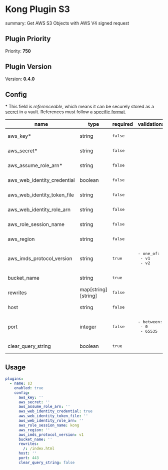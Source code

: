 # Kong Plugin S3

summary: Get AWS S3 Objects with AWS V4 signed request

<!-- BEGINNING OF KONG-PLUGIN DOCS HOOK -->
## Plugin Priority

Priority: **750**

## Plugin Version

Version: **0.4.0**

## Config

&ast; This field is _referenceable_, which means it can be securely stored as a [secret](https://docs.konghq.com/gateway/latest/kong-enterprise/secrets-management/) in a vault. References must follow a [specific format](https://docs.konghq.com/gateway/latest/kong-enterprise/secrets-management/reference-format/).

| name | type | required | validations | default |
|-----|-----|-----|-----|-----|
| aws_key* | string | <pre>false</pre> |  |  |
| aws_secret* | string | <pre>false</pre> |  |  |
| aws_assume_role_arn* | string | <pre>false</pre> |  |  |
| aws_web_identity_credential | boolean | <pre>false</pre> |  | <pre>true</pre> |
| aws_web_identity_token_file | string | <pre>false</pre> |  |  |
| aws_web_identity_role_arn | string | <pre>false</pre> |  |  |
| aws_role_session_name | string | <pre>false</pre> |  | <pre>kong</pre> |
| aws_region | string | <pre>false</pre> |  |  |
| aws_imds_protocol_version | string | <pre>true</pre> | <pre>- one_of:<br/>  - v1<br/>  - v2</pre> | <pre>v1</pre> |
| bucket_name | string | <pre>true</pre> |  |  |
| rewrites | map[string][string] | <pre>false</pre> |  | <pre>/: /index.html</pre> |
| host | string | <pre>false</pre> |  |  |
| port | integer | <pre>false</pre> | <pre>- between:<br/>  - 0<br/>  - 65535</pre> | <pre>443</pre> |
| clear_query_string | boolean | <pre>true</pre> |  | <pre>false</pre> |

## Usage

```yaml
plugins:
  - name: s3
    enabled: true
    config:
      aws_key: ''
      aws_secret: ''
      aws_assume_role_arn: ''
      aws_web_identity_credential: true
      aws_web_identity_token_file: ''
      aws_web_identity_role_arn: ''
      aws_role_session_name: kong
      aws_region: ''
      aws_imds_protocol_version: v1
      bucket_name: ''
      rewrites:
        /: /index.html
      host: ''
      port: 443
      clear_query_string: false

```
<!-- END OF KONG-PLUGIN DOCS HOOK -->
